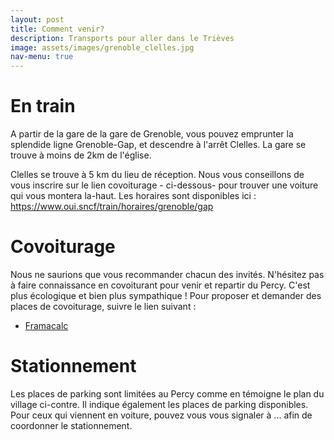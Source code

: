 ```yaml
---
layout: post
title: Comment venir?
description: Transports pour aller dans le Trièves
image: assets/images/grenoble_clelles.jpg
nav-menu: true
---
```


En train
====

A partir de la gare de la gare de Grenoble, vous pouvez emprunter la splendide ligne Grenoble-Gap, et descendre à l'arrêt Clelles. La gare se trouve à moins de 2km de l'église. 

Clelles se trouve à 5 km du lieu de réception. Nous vous conseillons de vous inscrire sur le lien covoiturage - ci-dessous- pour trouver une voiture qui vous montera la-haut. Les horaires sont disponibles ici : https://www.oui.sncf/train/horaires/grenoble/gap

Covoiturage
====

Nous ne saurions que vous recommander chacun des invités. N'hésitez pas à faire connaissance en covoiturant pour venir et repartir du Percy. C'est plus écologique et bien plus sympathique !
Pour proposer et demander des places de covoiturage, suivre le lien suivant :

<ul class="actions">
	<li><a href="https://lite.framacalc.org/9pxt-mariage-de-jeanne-et-thibaut" class="button">Framacalc</a></li>
</ul>

Stationnement
====

<p><span class="image left"><img src="{% link assets/images/parking_mariage.png %}" alt="" /></span>Les places de parking sont limitées au Percy comme en témoigne le plan du village ci-contre. Il indique également les places de parking disponibles. Pour ceux qui viennent en voiture, pouvez vous vous signaler à ... afin de coordonner le stationnement. </p>



